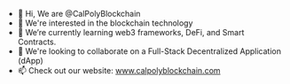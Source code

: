 - 👋 Hi, We are @CalPolyBlockchain
- 👀 We're interested in the blockchain technology
- 🌱 We’re currently learning web3 frameworks, DeFi, and Smart Contracts.
- 💞️ We're looking to collaborate on a Full-Stack Decentralized Application (dApp)
- 📫 Check out our website: www.calpolyblockchain.com

